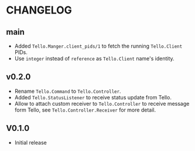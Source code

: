 # CHANGELOG

## main

- Added `Tello.Manger.client_pids/1` to fetch the running `Tello.Client` PIDs.
- Use `integer` instead of `reference` as `Tello.Client` name's identity.

## v0.2.0

- Rename `Tello.Command` to `Tello.Controller`.
- Added `Tello.StatusListener` to receive status update from Tello.
- Allow to attach custom receiver to `Tello.Controller` to receive message form Tello, see `Tello.Controller.Receiver` for more detail.

## V0.1.0

- Initial release
